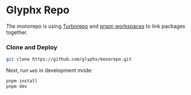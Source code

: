 # Glyphx Repo

The monorepo is using [Turborepo](https://turborepo.org/) and [pnpm workspaces](https://pnpm.io/workspaces) to link packages together.

### Clone and Deploy

```bash
git clone https://github.com/glyphx/monorepo.git
```

Next, run `web` in development mode:

```bash to run web in development mode. After installing node and pnpm
pnpm install
pnpm dev

```
